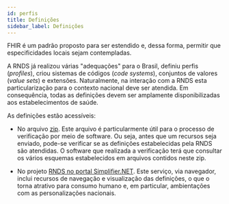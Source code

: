 ```yaml
---
id: perfis
title: Definições
sidebar_label: Definições
---
```


FHIR é um padrão proposto para ser estendido e, dessa forma, permitir que especificidades locais sejam contempladas.

A RNDS já realizou várias "adequações" para o Brasil, definiu perfis (_profiles_), criou sistemas de códigos (_code systems_), conjuntos de valores (_value sets_) e extensões. Naturalmente, na interação com a RNDS esta particularização para o contexto nacional deve ser atendida. Em consequência, todas as definições devem ser amplamente disponibilizadas
aos estabelecimentos de saúde.

As definições estão acessíveis:

- No arquivo [zip](http://mobileapps.saude.gov.br/portal-servicos/files/f3bd659c8c8ae3ee966e575fde27eb58/9c3445f12823fd4c4f66e107617fc131_inp88qqqi.zip). Este arquivo é particularmente útil para o processo de verificação por meio de software. Ou seja, antes que um recursos seja enviado, pode-se verificar se as definições estabelecidas pela RNDS são atendidas. O software que realizada a verificação terá que consultar os vários esquemas estabelecidos em arquivos contidos neste zip.

- No projeto [RNDS no portal Simplifier.NET](https://simplifier.net/redenacionaldedadosemsaude). Este serviço, via navegador, inclui recursos de navegação e visualização das definições, o que o torna atrativo para consumo humano e, em particular, ambientações com as personalizações nacionais.

